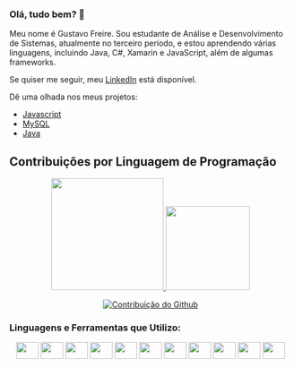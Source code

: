 ### Olá, tudo bem? 👾

Meu nome é Gustavo Freire. Sou estudante de Análise e Desenvolvimento de Sistemas, atualmente no terceiro período, e estou aprendendo várias linguagens, incluindo Java, C#, Xamarin e JavaScript, além de algumas frameworks.

Se quiser me seguir, meu [LinkedIn](https://www.linkedin.com/in/gustavo-cadamuro-bb56b6185) está disponível.

Dê uma olhada nos meus projetos:
- [Javascript](https://github.com/gu1334/APP-Corrida)
- [MySQL](https://github.com/gu1334/banco-de-dados)
- [Java](https://github.com/gu1334/LOTOFACIL)

## Contribuições por Linguagem de Programação

<div align="center">
  <a href="https://github.com/gu1334/github-readme-stats">
    <img height="200" src="https://github-readme-stats.vercel.app/api?username=gu1334" />
  </a>
  <a href="https://github.com/gu1334/convoychat">
    <img height="150" src="https://github-readme-stats.vercel.app/api/top-langs/?username=gu1334&layout=compact&langs_count=8&card_width=320" />
  </a>
  
[![Contribuição do Github](https://github-readme-streak-stats.herokuapp.com/?user=gu1334)](https://github.com/gu1334)

</div>



### Linguagens e Ferramentas que Utilizo:
<div style="display: inline_block;" align="center">
  <img height="30" width="40" src="https://cdn.jsdelivr.net/gh/devicons/devicon/icons/css3/css3-original.svg" />
  <img height="30" width="40" src="https://cdn.jsdelivr.net/gh/devicons/devicon/icons/html5/html5-original.svg" />
  <img height="30" width="40" src="https://cdn.jsdelivr.net/gh/devicons/devicon/icons/javascript/javascript-original.svg" />
  <img height="30" width="40" src="https://cdn.jsdelivr.net/gh/devicons/devicon/icons/c/c-original.svg" />
  <img height="30" width="40" src="https://cdn.jsdelivr.net/gh/devicons/devicon/icons/mysql/mysql-original.svg" />
  <img height="30" width="40" src="https://cdn.jsdelivr.net/gh/devicons/devicon/icons/java/java-original.svg" />
  <img height="30" width="40" src="https://cdn.jsdelivr.net/gh/devicons/devicon/icons/csharp/csharp-original.svg" />
  <img height="30" width="40" src="https://cdn.jsdelivr.net/gh/devicons/devicon/icons/xamarin/xamarin-original.svg" />
  <img height="30" width="40" src="https://cdn.jsdelivr.net/gh/devicons/devicon/icons/visualstudio/visualstudio-original.svg" />
  <img height="30" width="40" src="https://cdn.jsdelivr.net/gh/devicons/devicon/icons/vscode/vscode-original.svg" />
  <img height="30" width="40" src="https://cdn.jsdelivr.net/gh/devicons/devicon/icons/intellij/intellij-original.svg" />
</div>
